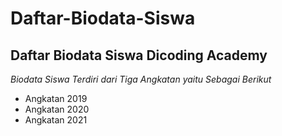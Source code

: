 Daftar-Biodata-Siswa
==
Daftar Biodata Siswa Dicoding Academy 
--
*Biodata Siswa Terdiri dari Tiga Angkatan yaitu Sebagai Berikut*
- Angkatan 2019
- Angkatan 2020
- Angkatan 2021
